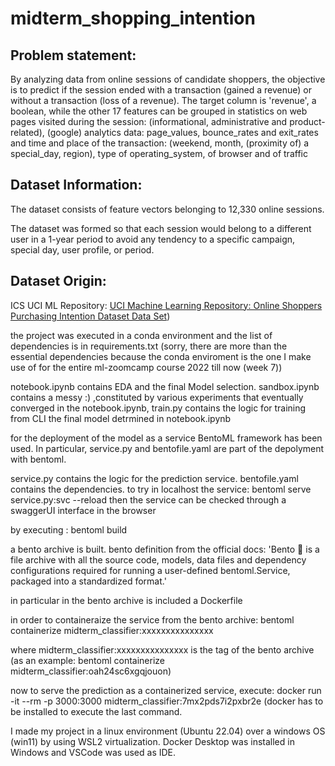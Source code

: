 # midterm_shopping_intention

## **Problem statement:**

By analyzing data from online sessions of candidate shoppers, the objective is to predict if the session ended with a transaction (gained a revenue) or without a transaction (loss of a revenue). The target column is 'revenue', a boolean, while the other 17 features can be grouped in statistics on web pages visited during the session: (informational, administrative and product-related), (google) analytics data: page_values, bounce_rates and exit_rates and time and place of the transaction: (weekend, month, (proximity of) a special_day, region), type of operating_system, of browser and of traffic

## **Dataset Information:**

The dataset consists of feature vectors belonging to 12,330 online sessions.

The dataset was formed so that each session would belong to a different user in a 1-year period to avoid any tendency to a specific campaign, special day, user profile, or period.

## **Dataset Origin:**

ICS UCI ML Repository: [UCI Machine Learning Repository: Online Shoppers Purchasing Intention Dataset Data Set](https://archive.ics.uci.edu/ml/datasets/Online+Shoppers+Purchasing+Intention+Dataset))

the project was executed in a conda environment and the list of dependencies is in requirements.txt  (sorry, there are more than the essential dependencies because the conda enviroment is the one I make use of for the entire ml-zoomcamp course 2022 till now (week 7))

notebook.ipynb contains EDA and the final Model selection. 
sandbox.ipynb contains a messy :) ,constituted by various experiments that eventually converged in the notebook.ipynb, 
train.py contains the logic for training from CLI the final model detrmined in notebook.ipynb

for the deployment of the model as a service BentoML framework has been used. In particular, service.py and bentofile.yaml are part of the depolyment with bentoml.

service.py contains the logic for the prediction service. bentofile.yaml contains the dependencies.
to try in localhost the service: bentoml serve service.py:svc --reload
then the service can be checked through a swaggerUI interface in the browser

by executing :
bentoml build

a bento archive is built. bento definition from the official docs: 'Bento 🍱 is a file archive with all the source code, models, data files and dependency configurations required for running a user-defined bentoml.Service, packaged into a standardized format.'

in particular in the bento archive is included a Dockerfile

in order to containeraize the service from the bento archive: 
bentoml containerize midterm_classifier:xxxxxxxxxxxxxxx

where midterm_classifier:xxxxxxxxxxxxxxx is the tag of the bento archive (as an example: bentoml containerize midterm_classifier:oah24sc6xgqjouon)

now to serve the prediction as a containerized service, execute:
docker run -it --rm -p 3000:3000 midterm_classifier:7mx2pds7i2pxbr2e
(docker has to be installed to execute the last command. 

I made my project in a linux environment (Ubuntu 22.04) over a windows OS (win11) by using WSL2 virtualization. Docker Desktop was installed in Windows and VSCode was used as IDE.


